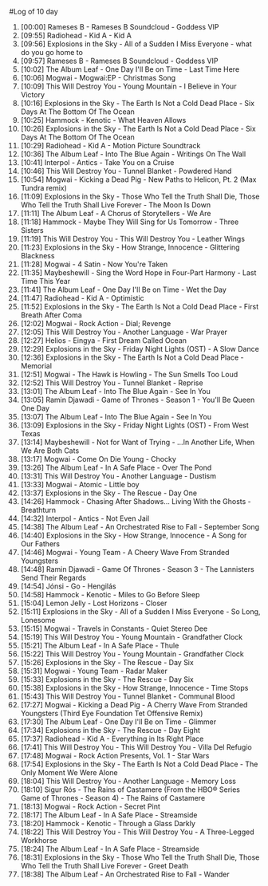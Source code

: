 #Log of 10 day

1. [00:00] Rameses B - Rameses B Soundcloud - Goddess VIP
1. [09:55] Radiohead - Kid A - Kid A
1. [09:56] Explosions in the Sky - All of a Sudden I Miss Everyone - what do you go home to
1. [09:57] Rameses B - Rameses B Soundcloud - Goddess VIP
1. [10:02] The Album Leaf - One Day I'll Be on Time - Last Time Here
1. [10:06] Mogwai - Mogwai:EP - Christmas Song
1. [10:09] This Will Destroy You - Young Mountain - I Believe in Your Victory
1. [10:16] Explosions in the Sky - The Earth Is Not a Cold Dead Place - Six Days At The Bottom Of The Ocean
1. [10:25] Hammock - Kenotic - What Heaven Allows
1. [10:26] Explosions in the Sky - The Earth Is Not a Cold Dead Place - Six Days At The Bottom Of The Ocean
1. [10:29] Radiohead - Kid A - Motion Picture Soundtrack
1. [10:36] The Album Leaf - Into The Blue Again - Writings On The Wall
1. [10:41] Interpol - Antics - Take You on a Cruise
1. [10:46] This Will Destroy You - Tunnel Blanket - Powdered Hand
1. [10:54] Mogwai - Kicking a Dead Pig - New Paths to Helicon, Pt. 2 (Max Tundra remix)
1. [11:09] Explosions in the Sky - Those Who Tell the Truth Shall Die, Those Who Tell the Truth Shall Live Forever - The Moon Is Down
1. [11:11] The Album Leaf - A Chorus of Storytellers - We Are
1. [11:18] Hammock - Maybe They Will Sing for Us Tomorrow - Three Sisters
1. [11:19] This Will Destroy You - This Will Destroy You - Leather Wings
1. [11:23] Explosions in the Sky - How Strange, Innocence - Glittering Blackness
1. [11:28] Mogwai - 4 Satin - Now You're Taken
1. [11:35] Maybeshewill - Sing the Word Hope in Four-Part Harmony - Last Time This Year
1. [11:41] The Album Leaf - One Day I'll Be on Time - Wet the Day
1. [11:47] Radiohead - Kid A - Optimistic
1. [11:52] Explosions in the Sky - The Earth Is Not a Cold Dead Place - First Breath After Coma
1. [12:02] Mogwai - Rock Action - Dial; Revenge
1. [12:05] This Will Destroy You - Another Language - War Prayer
1. [12:27] Helios - Eingya - First Dream Called Ocean
1. [12:29] Explosions in the Sky - Friday Night Lights (OST) - A Slow Dance
1. [12:36] Explosions in the Sky - The Earth Is Not a Cold Dead Place - Memorial
1. [12:51] Mogwai - The Hawk is Howling - The Sun Smells Too Loud
1. [12:52] This Will Destroy You - Tunnel Blanket - Reprise
1. [13:01] The Album Leaf - Into The Blue Again - See In You
1. [13:05] Ramin Djawadi - Game of Thrones - Season 1 - You'll Be Queen One Day
1. [13:07] The Album Leaf - Into The Blue Again - See In You
1. [13:09] Explosions in the Sky - Friday Night Lights (OST) - From West Texas
1. [13:14] Maybeshewill - Not for Want of Trying - ...In Another Life, When We Are Both Cats
1. [13:17] Mogwai - Come On Die Young - Chocky
1. [13:26] The Album Leaf - In A Safe Place - Over The Pond
1. [13:31] This Will Destroy You - Another Language - Dustism
1. [13:33] Mogwai - Atomic - Little boy
1. [13:37] Explosions in the Sky - The Rescue - Day One
1. [14:26] Hammock - Chasing After Shadows... Living With the Ghosts - Breathturn
1. [14:32] Interpol - Antics - Not Even Jail
1. [14:38] The Album Leaf - An Orchestrated Rise to Fall - September Song
1. [14:40] Explosions in the Sky - How Strange, Innocence - A Song for Our Fathers
1. [14:46] Mogwai - Young Team - A Cheery Wave From Stranded Youngsters
1. [14:48] Ramin Djawadi - Game Of Thrones - Season 3 - The Lannisters Send Their Regards
1. [14:54] Jónsi - Go - Hengilás
1. [14:58] Hammock - Kenotic - Miles to Go Before Sleep
1. [15:04] Lemon Jelly - Lost Horizons - Closer
1. [15:11] Explosions in the Sky - All of a Sudden I Miss Everyone - So Long, Lonesome
1. [15:15] Mogwai - Travels in Constants - Quiet Stereo Dee
1. [15:19] This Will Destroy You - Young Mountain - Grandfather Clock
1. [15:21] The Album Leaf - In A Safe Place - Thule
1. [15:22] This Will Destroy You - Young Mountain - Grandfather Clock
1. [15:26] Explosions in the Sky - The Rescue - Day Six
1. [15:31] Mogwai - Young Team - Radar Maker
1. [15:33] Explosions in the Sky - The Rescue - Day Six
1. [15:38] Explosions in the Sky - How Strange, Innocence - Time Stops
1. [15:43] This Will Destroy You - Tunnel Blanket - Communal Blood
1. [17:27] Mogwai - Kicking a Dead Pig - A Cherry Wave From Stranded Youngsters (Third Eye Foundation Tet Offensive Remix)
1. [17:30] The Album Leaf - One Day I'll Be on Time - Glimmer
1. [17:34] Explosions in the Sky - The Rescue - Day Eight
1. [17:37] Radiohead - Kid A - Everything in Its Right Place
1. [17:41] This Will Destroy You - This Will Destroy You - Villa Del Refugio
1. [17:48] Mogwai - Rock Action Presents, Vol. 1 - Star Wars
1. [17:54] Explosions in the Sky - The Earth Is Not a Cold Dead Place - The Only Moment We Were Alone
1. [18:04] This Will Destroy You - Another Language - Memory Loss
1. [18:10] Sigur Rós - The Rains of Castamere (From the HBO® Series Game of Thrones - Season 4) - The Rains of Castamere
1. [18:13] Mogwai - Rock Action - Secret Pint
1. [18:17] The Album Leaf - In A Safe Place - Streamside
1. [18:20] Hammock - Kenotic - Through a Glass Darkly
1. [18:22] This Will Destroy You - This Will Destroy You - A Three-Legged Workhorse
1. [18:24] The Album Leaf - In A Safe Place - Streamside
1. [18:31] Explosions in the Sky - Those Who Tell the Truth Shall Die, Those Who Tell the Truth Shall Live Forever - Greet Death
1. [18:38] The Album Leaf - An Orchestrated Rise to Fall - Wander
